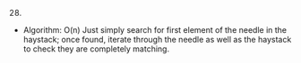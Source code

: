 28.

- Algorithm: O(n)
  Just simply search for first element of the needle in the haystack; once found, iterate through the needle as well as the haystack to check they are completely matching.
